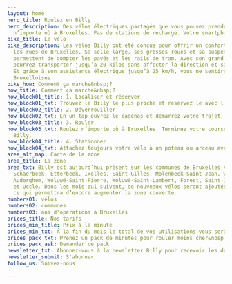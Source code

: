 ```yaml
---
layout: home
hero_title: Roulez en Billy
hero_description: Des vélos électriques partagés que vous pouvez prendre et déposer
  n’importe où à Bruxelles. Pas de stations de recharge. Votre smartphone est la clé.
bike_title: Le vélo
bike_description: Les vélos Billy ont été conçus pour offrir un confort optimal dans
  les rues de Bruxelles. Sa selle large, ses grosses roues et sa suspension avant
  permettent de dompter les pavés et les rails de tram. Avec son grand panier vous
  pourrez transporter jusqu’à 20 kilos sans affecter la direction et sa stabilité.
  Et grâce à son assistance électrique jusqu’à 25 km/h, vous ne sentirez pas les côtes
  Bruxelloises.
bike_how: Comment ça marche&nbsp;?
how_title: Comment ça marche&nbsp;?
how_block01_title: 1. Localiser et réserver
how_block01_txt: Trouvez le Billy le plus proche et réservez le avec l’application.
how_block02_title: 2. Déverrouiller
how_block02_txt: En un tap ouvrez le cadenas et démarrez votre trajet.
how_block03_title: 3. Rouler
how_block03_txt: Roulez n’importe où à Bruxelles. Terminez votre course dans la zone
  Billy.
how_block04_title: 4. Stationner
how_block04_txt: Attachez toujours votre vélo à un poteau ou arceau avec sa chaîne.
area_alt_map: Carte de la zone
area_title: La zone
area_txt: Billy est aujourd’hui présent sur les communes de Bruxelles-Ville, Laeken,
  Schaerbeek, Etterbeek, Ixelles, Saint-Gilles, Molenbeek-Saint-Jean, Watermael-Boisfort,
  Auderghem, Woluwé-Saint-Pierre, Woluwé-Saint-Lambert, Forest, Saint-Josse-Ten-Noode
  et Uccle. Dans les mois qui suivent, de nouveaux vélos seront ajoutés à la flotte,
  ce qui permettra d’encore augmenter la zone couverte.
numbers01: vélos
numbers02: communes
numbers03: ans d'opérations à Bruxelles
prices_title: Nos tarifs
prices_min_title: Prix à la minute
prices_min_txt: Á la fin du mois le total de vos utilisations vous sera débité.
prices_pack_txt: Prenez un pack de minutes pour rouler moins cher&nbsp;!
prices_pack_ask: Demander ce pack
newsletter_txt: Abonnez-vous à la newsletter Billy pour recevoir les dernières updates&nbsp;!
newsletter_submit: S'abonner
follow_us: Suivez-nous

---
```

